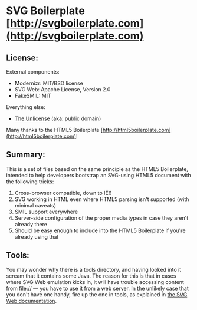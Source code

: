#  SVG Boilerplate [http://svgboilerplate.com](http://svgboilerplate.com)

## License:

External components:

* Modernizr: MIT/BSD license
* SVG Web: Apache License, Version 2.0
* FakeSMIL: MIT

Everything else:

* [The Unlicense](http://unlicense.org) (aka: public domain) 

Many thanks to the HTML5 Boilerplate [http://html5boilerplate.com](http://html5boilerplate.com)!

## Summary:

This is a set of files based on the same principle as the HTML5 Boilerplate, intended to help
developers bootstrap an SVG-using HTML5 document with the following tricks:

1. Cross-browser compatible, down to IE6
2. SVG working in HTML even where HTML5 parsing isn't supported (with minimal caveats)
3. SMIL support everywhere
4. Server-side configuration of the proper media types in case they aren't already there
5. Should be easy enough to include into the HTML5 Boilerplate if you're already using that

## Tools:

You may wonder why there is a tools directory, and having looked into it scream that it contains
some Java. The reason for this is that in cases where SVG Web emulation kicks in, it will have
trouble accessing content from file:// — you have to use it from a web server. In the unlikely
case that you don't have one handy, fire up the one in tools, as explained in
[the SVG Web documentation](http://codinginparadise.org/projects/svgweb/docs/QuickStart.html).

